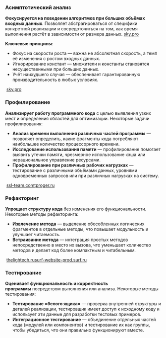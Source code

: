 ### Асимптотический анализ

**Фокусируется на поведении алгоритмов при больших объёмах входных данных**. Позволяет абстрагироваться от специфики конкретной реализации и сосредоточиться на том, как время выполнения растёт в зависимости от размера данных. [sky.pro](https://sky.pro/wiki/analytics/kak-ocenit-vremennuyu-slozhnost-algoritma-metody-i-podhody/)

**Ключевые принципы**:

- Фокус на скорости роста — важна не абсолютная скорость, а темп её изменения с ростом входных данных.
- Игнорирование констант — множители и константы становятся несущественными при больших данных.
- Учёт наихудшего случая — обеспечивает гарантированную производительность в любых условиях.

 [sky.pro](https://sky.pro/wiki/analytics/kak-ocenit-vremennuyu-slozhnost-algoritma-metody-i-podhody/)

### Профилирование

**Анализирует работу программного кода** с целью выявления узких мест и определения областей для оптимизации. Некоторые задачи профилирования:

- **Анализ времени выполнения различных частей программы** — позволяет определить, какие фрагменты кода потребляют наибольшее количество процессорного времени.
- **Исследование использования памяти** — профилирование помогает выявить утечки памяти, чрезмерное использование кэша или нерациональное управление ресурсами.
- **Профилирование при различных рабочих нагрузках** — тестирование с различными объёмами данных, уровнями одновременных запросов или при различных нагрузках на систему.

 [ssl-team.com](https://ssl-team.com/blog/chto-takoe-profilirovanie-v-programmirovanii/)[tproger.ru](https://tproger.ru/articles/profilirovanie-koda-na-python-luchwie-praktiki-i-instrumenty)

### Рефакторинг

**Упрощает структуру кода** без изменения его функциональности. Некоторые методы рефакторинга:

- **Извлечение метода** — выделение обособленных логических фрагментов в отдельные методы, что повышает модульность и улучшает читаемость.
- **Встраивание метода** — интеграция простых методов непосредственно в место их вызова, что уменьшает количество методов и делает код более компактным и читабельным.

 [thelightech.ru](https://thelightech.ru/blog/biznesu/refaktoring-i-tehnicheskiy-audit/)[surf-website-prod.surf.ru](https://surf-website-prod.surf.ru/blog/code-refactoring/)

### Тестирование

**Оценивает функциональность и корректность программы** посредством выполнения или анализа. Некоторые методы тестирования:

- **Тестирование «белого ящика»** — проверка внутренней структуры и деталей реализации, тестировщик имеет доступ к исходному коду и использует эти данные для разработки тестовых примеров.
- **Интеграционное тестирование** — объединение отдельных частей кода (модулей или компонентов) и тестирование их как группы, чтобы убедиться, что они правильно функционируют вместе.